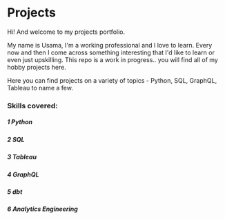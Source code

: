 # Projects

Hi!
And welcome to my projects portfolio.

My name is Usama, I'm a working professional and I love to learn. 
Every now and then I come across something interesting that I'd like to learn or even just upskilling. This repo is a work in progress.. you will find all of my hobby projects here.


Here you can find projects on a variety of topics - Python, SQL, GraphQL, Tableau to name a few.  

### Skills covered:
##### 1 Python
##### 2 SQL
##### 3 Tableau 
##### 4 GraphQL
##### 5 dbt
##### 6 Analytics Engineering